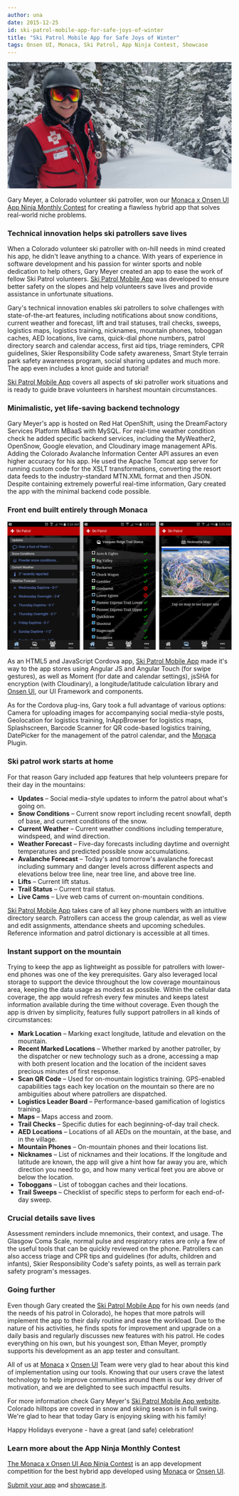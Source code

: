 ```yaml
---
author: una
date: 2015-12-25
id: ski-patrol-mobile-app-for-safe-joys-of-winter
title: "Ski Patrol Mobile App for Safe Joys of Winter"
tags: Onsen UI, Monaca, Ski Patrol, App Ninja Contest, Showcase
---
```


![Gary Meyer Ski Patrol Mobile App creator](/blog/content/images/2015/Dec/gary.jpeg)

Gary Meyer, a Colorado volunteer ski patroller, won our [Monaca x Onsen UI App Ninja Monthly Contest](http://monaca.mobi/en/contest/) for creating a flawless hybrid app that solves real-world niche problems.

<!-- more -->

### Technical innovation helps ski patrollers save lives

When a Colorado volunteer ski patroller with on-hill needs in mind created his app, he didn't leave anything to a chance. With years of experience in software development and his passion for winter sports and noble dedication to help others, Gary Meyer created an app to ease the work of fellow Ski Patrol volunteers. [Ski Patrol Mobile App](http://www.skipatrolmobileapp.com/) was developed to ensure better safety on the slopes and help volunteers save lives and provide assistance in unfortunate situations.

Gary's technical innovation enables ski patrollers to solve challenges with state-of-the-art features, including notifications about snow conditions, current weather and forecast, lift and trail statuses, trail checks, sweeps, logistics maps, logistics training, nicknames, mountain phones, toboggan caches, AED locations, live cams, quick-dial phone numbers, patrol directory search and calendar access, first aid tips, triage reminders, CPR guidelines, Skier Responsibility Code safety awareness, Smart Style terrain park safety awareness program, social sharing updates and much more. The app even includes a knot guide and tutorial!


[Ski Patrol Mobile App](http://www.skipatrolmobileapp.com/) covers all aspects of ski patroller work situations and is ready to guide brave volunteers in harshest mountain circumstances.

### Minimalistic, yet life-saving backend technology

Gary Meyer's app is hosted on Red Hat OpenShift, using the DreamFactory Services Platform MBaaS with MySQL. For real-time weather condition check he added specific backend services, including the MyWeather2, OpenSnow, Google elevation, and Cloudinary image management APIs. Adding the Colorado Avalanche Information Center API assures an even higher accuracy for his app. He used the Apache Tomcat app server for running custom code for the XSLT transformations, converting the resort data feeds to the industry-standard MTN.XML format and then JSON. Despite containing extremely powerful real-time information, Gary created the app with the minimal backend code possible.

### Front end built entirely through Monaca

![SkiPatrolMobilrApp-hybrid-app-Monaca-Onsen-UI](/blog/content/images/2015/Dec/skiappscreenshot.png)

As an HTML5 and JavaScript Cordova app, [Ski Patrol Mobile App](http://www.skipatrolmobileapp.com/) made it's way to the app stores using Angular JS and Angular Touch (for swipe gestures), as well as Moment (for date and calendar settings), jsSHA for encryption (with Cloudinary), a longitude/latitude calculation library and [Onsen UI](https://onsen.io/), our UI Framework and components.

As for the Cordova plug-ins, Gary took a full advantage of various options: Camera for uploading images for accompanying social media-style posts, Geolocation for logistics training, InAppBrowser for logistics maps, Splashscreen, Barcode Scanner for QR code-based logistics training, DatePicker for the management of the patrol calendar, and the [Monaca](https://monaca.io/) Plugin.

### Ski patrol work starts at home

For that reason Gary included app features that help volunteers prepare for their day in the mountains:

* **Updates** – Social media-style updates to inform the patrol about what's going on.
* **Snow Conditions** – Current snow report including recent snowfall, depth of base, and current conditions of the snow.
* **Current Weather** –  Current weather conditions including temperature, windspeed, and wind direction.
* **Weather Forecast** – Five-day forecasts including daytime and overnight temperatures and predicted possible snow accumulations.
* **Avalanche Forecast** – Today's and tomorrow's avalanche forecast including summary and danger levels across different aspects and elevations below tree line, near tree line, and above tree line.
* **Lifts** – Current lift status.
* **Trail Status** – Current trail status.
* **Live Cams** – Live web cams of current on-mountain conditions.

[Ski Patrol Mobile App](http://www.skipatrolmobileapp.com/) takes care of all key phone numbers with an intuitive directory search. Patrollers can access the group calendar, as well as view and edit assignments, attendance sheets and upcoming schedules. Reference information and patrol dictionary is accessible at all times.

### Instant support on the mountain

Trying to keep the app as lightweight as possible for patrollers with lower-end phones was one of the key prerequisites. Gary also leveraged local storage to support the device throughout the low coverage mountainous area, keeping the data usage as modest as possible. Within the cellular data coverage, the app would refresh every few minutes and keeps latest information available during the time without coverage. Even though the app is driven by simplicity, features fully support patrollers in all kinds of circumstances:

* **Mark Location** – Marking exact longitude, latitude and elevation on the mountain.
* **Recent Marked Locations** – Whether marked by another patroller, by the dispatcher or new technology such as a drone, accessing a map with both present location and the location of the incident saves precious minutes of first response.
* **Scan QR Code** – Used for on-mountain logistics training. GPS-enabled capabilities tags each key location on the mountain so there are no ambiguities about where patrollers are dispatched.
* **Logistics Leader Board** –  Performance-based gamification of logistics training.
* **Maps** – Maps access and zoom.
* **Trail Checks** – Specific duties for each beginning-of-day trail check.
* **AED Locations** – Locations of all AEDs on the mountain, at the base, and in the village.
* **Mountain Phones** – On-mountain phones and their locations list.
* **Nicknames** – List of nicknames and their locations. If the longitude and latitude are known, the app will give a hint how far away you are, which direction you need to go, and how many vertical feet you are above or below the location.
* **Toboggans** – List of toboggan caches and their locations.
* **Trail Sweeps** – Checklist of specific steps to perform for each end-of-day sweep.

### Crucial details save lives

Assessment reminders include mnemonics, their context, and usage. The Glasgow Coma Scale, normal pulse and respiratory rates are only a few of the useful tools that can be quickly reviewed on the phone. Patrollers can also access triage and CPR tips and guidelines (for adults, children and infants), Skier Responsibility Code's safety points, as well as terrain park safety program's messages.

### Going further

Even though Gary created the [Ski Patrol Mobile App](http://www.skipatrolmobileapp.com/) for his own needs (and the needs of his patrol in Colorado), he hopes that more patrols will implement the app to their daily routine and ease the workload. Due to the nature of his activities, he finds spots for improvement and upgrade on a daily basis and regularly discusses new features with his patrol. He codes everything on his own, but his youngest son, Ethan Meyer, promptly supports his development as an app tester and consultant.

All of us at [Monaca](https://monaca.io/) x [Onsen UI](https://onsen.io/) Team were very glad to hear about this kind of implementation using our tools. Knowing that our users crave the latest technology to help improve communities around them is our key driver of motivation, and we are delighted to see such impactful results.

For more information check Gary Meyer's [Ski Patrol Mobile App website](http://www.skipatrolmobileapp.com/). Colorado hilltops are covered in snow and skiing season is in full swing. We're glad to hear that today Gary is enjoying skiing with his family!

Happy Holidays everyone - have a great (and safe) celebration!

### Learn more about the App Ninja Monthly Contest

[The Monaca x Onsen UI App Ninja Contest](http://monaca.mobi/en/contest/) is an app development competition for the best hybrid app developed using [Monaca](https://monaca.io/) or [Onsen UI](http://onsen.io/).

[Submit your app](http://monaca.mobi/en/contest/) and [showcase it](http://monaca.mobi/en/showcase).
